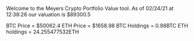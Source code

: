Welcome to the Meyers Crypto Portfolio Value tool. 
As of 02/24/21 at 12:38:26 our valuation is $89300.5 

BTC Price = $50062.4
 ETH Price = $1658.98
BTC Holdings = 0.98BTC
 ETH holdings = 24.255477532ETH 
